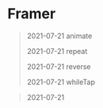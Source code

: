 # Framer

>2021-07-21 animate
>
>2021-07-21 repeat
>
>2021-07-21 reverse
>
>2021-07-21 whileTap

>2021-07-21 
